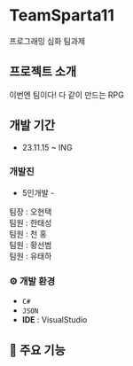 # TeamSparta11

프로그래밍 심화 팀과제 

## 프로젝트 소개

이번엔 팀이다! 다 같이 만드는 RPG

## 개발 기간

- 23.11.15 ~ ING

### 개발진

- 5인개발 - 

팀장 : 오현택<br>
팀원 : 한태성<br>
팀원 : 천   홍<br>
팀원 : 황선범<br>
팀원 : 유태하

### ⚙️ 개발 환경

- `C#`
- `JSON`
- **IDE** : VisualStudio

## 📌 주요 기능

